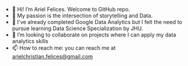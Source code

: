 - 👋 Hi! I’m Ariel Felices. Welcome to GitHub repo.
- 👀 My passion is the intersection of storytelling and Data.
- 🌱 I've already completed Google Data Analytics but I felt the need to pursue learning Data Science Specialization by JHU.
- 💞️ I’m looking to collaborate on projects where I can apply my data analytics skills
- 📫 How to reach me: you can reach me at arielchristian.felices@gmail.com

<!---
A-C-A-F/A-C-A-F is a ✨ special ✨ repository because its `README.md` (this file) appears on your GitHub profile.
You can click the Preview link to take a look at your changes.
--->
